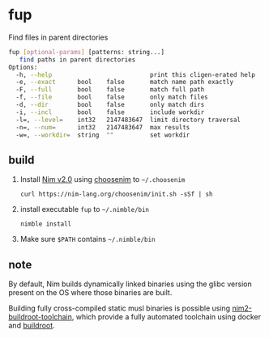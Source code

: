 
# fup

Find files in parent directories

```bash
fup [optional-params] [patterns: string...]
   find paths in parent directories
Options:
  -h, --help                           print this cligen-erated help
  -e, --exact      bool    false       match name path exactly
  -F, --full       bool    false       match full path
  -f, --file       bool    false       only match files
  -d, --dir        bool    false       only match dirs
  -i, --incl       bool    false       include workdir
  -l=, --level=    int32   2147483647  limit directory traversal
  -n=, --num=      int32   2147483647  max results
  -w=, --workdir=  string  ""          set workdir
```

## build

1. Install [Nim v2.0](https://nim-lang.org/blog/2023/08/01/nim-v20-released.html) using [choosenim](https://github.com/dom96/choosenim) to `~/.choosenim`
   
   `curl https://nim-lang.org/choosenim/init.sh -sSf | sh`

2. install executable `fup` to `~/.nimble/bin`
   
   `nimble install`

3. Make sure `$PATH` contains `~/.nimble/bin`


## note

By default, Nim builds dynamically linked binaries using the glibc version present on the OS where those binaries are built.

Building fully cross-compiled static musl binaries is possible using [nim2-buildroot-toolchain](https://github.com/deephacks/nim2-buildroot-toolchain), which provide a fully automated toolchain using docker and [buildroot](https://buildroot.org/).
